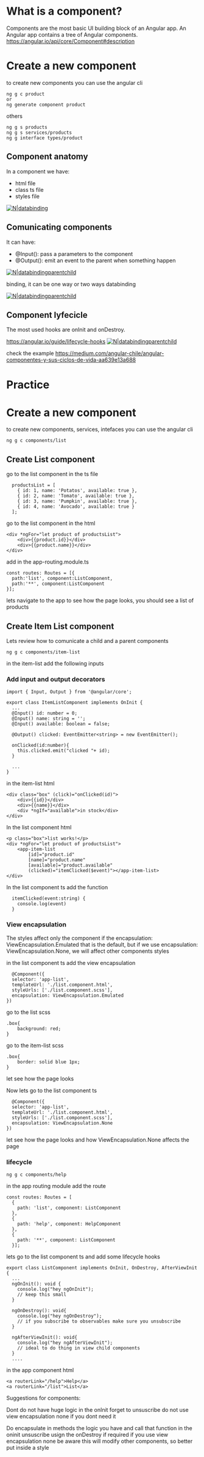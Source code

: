 
# What is a component?
Components are the most basic UI building block of an Angular app. An Angular app contains a tree of Angular components.
https://angular.io/api/core/Component#description

# Create a new component
to create new components you can use the angular cli
```
ng g c product
or
ng generate component product
```
others
```
ng g s products
ng g s services/products
ng g interface types/product
```

## Component anatomy
In a component we have:
- html file
- class ts file
- styles file

[![N|databinding](https://docs.angular.lat/generated/images/guide/architecture/component-databinding.png)](https://docs.angular.lat/generated/images/guide/architecture/component-databinding.png)

## Comunicating components
It can have:
 - @Input(): pass a parameters to the component
 - @Output(): emit an event to the parent when something happen

[![N|databindingparentchild](https://docs.angular.lat/generated/images/guide/architecture/parent-child-binding.png)](https://docs.angular.lat/generated/images/guide/architecture/parent-child-binding.png)

binding, it can be one way or two ways databinding

[![N|databindingparentchild](https://docs.angular.lat/generated/images/guide/architecture/databinding.png)](https://docs.angular.lat/generated/images/guide/architecture/databinding.png)

## Component lyfecicle 
The most used hooks are onInit and onDestroy.

https://angular.io/guide/lifecycle-hooks
[![N|databindingparentchild](https://dotnettrickscloud.blob.core.windows.net/img/angular/angular-lifecycle-hooks.png)](https://dotnettrickscloud.blob.core.windows.net/img/angular/angular-lifecycle-hooks.png)

check the example
https://medium.com/angular-chile/angular-componentes-y-sus-ciclos-de-vida-aa639e13a688


# Practice
# Create a new component
to create new components, services, intefaces you can use the angular cli
```
ng g c components/list 
```

## Create List component
go to the list component in the ts file
```
  productsList = [
    { id: 1, name: 'Potatos', available: true },
    { id: 2, name: 'Tomato', available: true },
    { id: 3, name: 'Pumpkin', available: true },
    { id: 4, name: 'Avocado', available: true }
  ];
```

go to the list component in the html
```
<div *ngFor="let product of productsList">
    <div>{{product.id}}</div>
    <div>{{product.name}}</div>
</div>
```

add in the app-routing.module.ts
```
const routes: Routes = [{
  path:'list', component:ListComponent,
  path:'**', component:ListComponent
}];
```
lets navigate to the app to see how the page looks, you should see a list of products

## Create Item List component

Lets review how to comunicate a child and a parent components
```
ng g c components/item-list
```

in the item-list add the following inputs

### Add input and output decorators
```
import { Input, Output } from '@angular/core';

export class ItemListComponent implements OnInit {
  ...
  @Input() id: number = 0;
  @Input() name: string = '';
  @Input() available: boolean = false;

  @Output() clicked: EventEmitter<string> = new EventEmitter();

  onClicked(id:number){
    this.clicked.emit("clicked "+ id);
  }

  ...
}
```

in the item-list html
```
<div class="box" (click)="onClicked(id)">
    <div>{{id}}</div>
    <div>{{name}}</div>
    <div *ngIf="available">in stock</div>
</div>
```

In the list component html
```
<p class="box">list works!</p>
<div *ngFor="let product of productsList">
    <app-item-list
        [id]="product.id"
        [name]="product.name"
        [available]="product.available"
        (clicked)="itemClicked($event)"></app-item-list>
</div>
```

In the list component ts add the function
```
  itemClicked(event:string) {
    console.log(event)
  }
```

### View encapsulation

The styles affect only the component if the encapsulation: ViewEncapsulation.Emulated that is the default, but if we use encapsulation: ViewEncapsulation.None, we will affect other components styles

in the list component ts add the view encapsulation
```
  @Component({
  selector: 'app-list',
  templateUrl: './list.component.html',
  styleUrls: ['./list.component.scss'],
  encapsulation: ViewEncapsulation.Emulated
})
```

go to the list scss
```
.box{
    background: red;
}
```

go to the item-list scss
```
.box{
    border: solid blue 1px;
}
```

let see how the page looks

Now lets go to the list component ts
```
  @Component({
  selector: 'app-list',
  templateUrl: './list.component.html',
  styleUrls: ['./list.component.scss'],
  encapsulation: ViewEncapsulation.None
})
```

let see how the page looks and how ViewEncapsulation.None affects the page

### lifecycle
```
ng g c components/help
```

in the app routing module add the route
```
const routes: Routes = [
  {
    path: 'list', component: ListComponent
  },
  {
    path: 'help', component: HelpComponent
  },
  {
    path: '**', component: ListComponent
  }];
```

lets go to the list component ts and add some lifecycle hooks
```
export class ListComponent implements OnInit, OnDestroy, AfterViewInit {
  ...
  ngOnInit(): void {
    console.log("hey ngOnInit");
    // keep this small
  }

  ngOnDestroy(): void{
    console.log("hey ngOnDestroy");  
    // if you subscribe to observables make sure you unsubscribe
  }

  ngAfterViewInit(): void{
    console.log("hey ngAfterViewInit");
    // ideal to do thing in view child components
  }
  ....
```

in the app component html
```
<a routerLink="/help">Help</a>
<a routerLink="/list">List</a>
```

Suggestions for components:

Dont
do not have huge logic in the onInit
forget to unsuscribe
do not use view encapsulation none if you dont need it

Do
encapsulate in methods the logic you have and call that function in the oninit
unsuscribe usign the onDestroy if required
if you use view encapsulation none be aware this will modify other components, so better put inside a style

